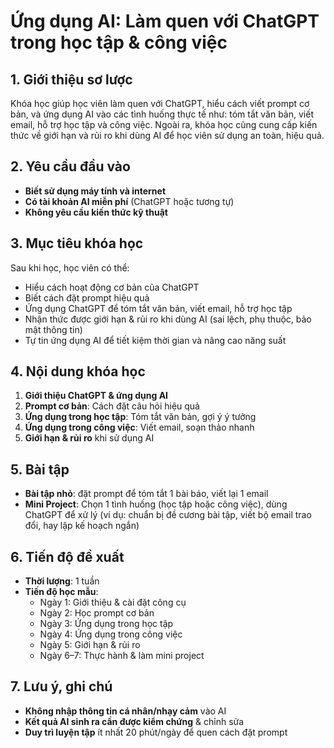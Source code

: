 # Ứng dụng AI: Làm quen với ChatGPT trong học tập & công việc

## 1. Giới thiệu sơ lược

Khóa học giúp học viên làm quen với ChatGPT, hiểu cách viết prompt cơ bản, và ứng dụng AI vào các tình huống thực tế như: tóm tắt văn bản, viết email, hỗ trợ học tập và công việc. Ngoài ra, khóa học cũng cung cấp kiến thức về giới hạn và rủi ro khi dùng AI để học viên sử dụng an toàn, hiệu quả.

## 2. Yêu cầu đầu vào

- **Biết sử dụng máy tính và internet**
- **Có tài khoản AI miễn phí** (ChatGPT hoặc tương tự)
- **Không yêu cầu kiến thức kỹ thuật**

## 3. Mục tiêu khóa học

Sau khi học, học viên có thể:
- Hiểu cách hoạt động cơ bản của ChatGPT
- Biết cách đặt prompt hiệu quả
- Ứng dụng ChatGPT để tóm tắt văn bản, viết email, hỗ trợ học tập
- Nhận thức được giới hạn & rủi ro khi dùng AI (sai lệch, phụ thuộc, bảo mật thông tin)
- Tự tin ứng dụng AI để tiết kiệm thời gian và nâng cao năng suất

## 4. Nội dung khóa học

1. **Giới thiệu ChatGPT & ứng dụng AI**
2. **Prompt cơ bản**: Cách đặt câu hỏi hiệu quả
3. **Ứng dụng trong học tập**: Tóm tắt văn bản, gợi ý ý tưởng
4. **Ứng dụng trong công việc**: Viết email, soạn thảo nhanh
5. **Giới hạn & rủi ro** khi sử dụng AI

## 5. Bài tập

- **Bài tập nhỏ**: đặt prompt để tóm tắt 1 bài báo, viết lại 1 email
- **Mini Project**: Chọn 1 tình huống (học tập hoặc công việc), dùng ChatGPT để xử lý (ví dụ: chuẩn bị đề cương bài tập, viết bộ email trao đổi, hay lập kế hoạch ngắn)

## 6. Tiến độ đề xuất

- **Thời lượng**: 1 tuần
- **Tiến độ học mẫu**:
  - Ngày 1: Giới thiệu & cài đặt công cụ
  - Ngày 2: Học prompt cơ bản
  - Ngày 3: Ứng dụng trong học tập
  - Ngày 4: Ứng dụng trong công việc
  - Ngày 5: Giới hạn & rủi ro
  - Ngày 6–7: Thực hành & làm mini project

## 7. Lưu ý, ghi chú

- **Không nhập thông tin cá nhân/nhạy cảm** vào AI
- **Kết quả AI sinh ra cần được kiểm chứng** & chỉnh sửa
- **Duy trì luyện tập** ít nhất 20 phút/ngày để quen cách đặt prompt
